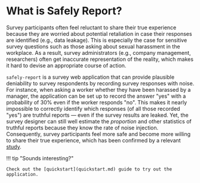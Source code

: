 # What is Safely Report?

Survey participants often feel reluctant to share their true experience because they are worried about potential retaliation in case their responses are identified (e.g., data leakage). This is especially the case for sensitive survey questions such as those asking about sexual harassment in the workplace. As a result, survey administrators (e.g., company management, researchers) often get inaccurate representation of the reality, which makes it hard to devise an appropriate course of action.

`safely-report` is a survey web application that can provide plausible deniability to survey respondents by recording survey responses with noise. For instance, when asking a worker whether they have been harassed by a manager, the application can be set up to record the answer "yes" with a probability of 30% even if the worker responds "no". This makes it nearly impossible to correctly identify which responses (of all those recorded "yes") are truthful reports &mdash; even if the survey results are leaked. Yet, the survey designer can still well estimate the *proportion* and other statistics of truthful reports because they know the rate of noise injection. Consequently, survey participants feel more safe and become more willing to share their true experience, which has been confirmed by a relevant [study](https://www.nber.org/papers/w31011).

!!! tip "Sounds interesting?"

    Check out the [quickstart](quickstart.md) guide to try out the application.
